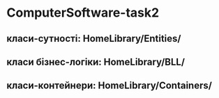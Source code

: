 # ComputerSoftware-task2

## класи-сутності: HomeLibrary/Entities/
## класи бізнес-логіки: HomeLibrary/BLL/
## класи-контейнери: HomeLibrary/Containers/

